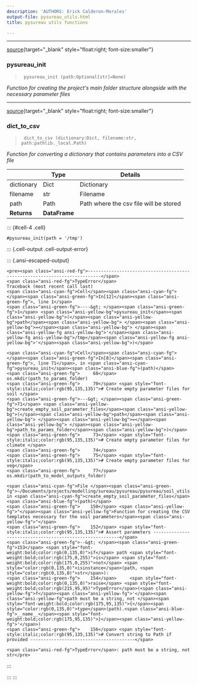 ```yaml
---
description: 'AUTHORS: Erick Calderon-Morales'
output-file: pysureau_utils.html
title: pysureau utils functions

---
```



<!-- WARNING: THIS FILE WAS AUTOGENERATED! DO NOT EDIT! -->

---

[source](https://github.com/ecamo19/pysureau/blob/master/pysureau/pysureau_utils.py#L17){target="_blank" style="float:right; font-size:smaller"}

### pysureau_init

>      pysureau_init (path:Optional[str]=None)

*Function for creating the project's main folder structure alongside with the necessary parameter files*


---

[source](https://github.com/ecamo19/pysureau/blob/master/pysureau/pysureau_utils.py#L101){target="_blank" style="float:right; font-size:smaller"}

### dict_to_csv

>      dict_to_csv (dictionary:Dict, filename:str, path:pathlib._local.Path)

*Function for converting a dictionary that contains parameters into a CSV file*

|    | **Type** | **Details** |
| -- | -------- | ----------- |
| dictionary | Dict | Dictionary |
| filename | str | Filename |
| path | Path | Path where the csv file will be stored |
| **Returns** | **DataFrame** |  |


::: {#cell-4 .cell}
``` {.python .cell-code}
#pysureau_init(path = '/tmp')
```

::: {.cell-output .cell-output-error}

::: {.ansi-escaped-output}
```{=html}
<pre><span class="ansi-red-fg">---------------------------------------------------------------------------</span>
<span class="ansi-red-fg">TypeError</span>                                 Traceback (most recent call last)
<span class="ansi-cyan-fg">Cell</span><span class="ansi-cyan-fg"> </span><span class="ansi-green-fg">In[12]</span><span class="ansi-green-fg">, line 1</span>
<span class="ansi-green-fg">----&gt; </span><span class="ansi-green-fg">1</span> <span class="ansi-yellow-bg">pysureau_init</span><span class="ansi-yellow-bg">(</span><span class="ansi-yellow-bg">path</span><span class="ansi-yellow-bg"> </span><span class="ansi-yellow-bg">=</span><span class="ansi-yellow-bg"> </span><span class="ansi-yellow-fg ansi-yellow-bg">'</span><span class="ansi-yellow-fg ansi-yellow-bg">/tmp</span><span class="ansi-yellow-fg ansi-yellow-bg">'</span><span class="ansi-yellow-bg">)</span>

<span class="ansi-cyan-fg">Cell</span><span class="ansi-cyan-fg"> </span><span class="ansi-green-fg">In[8]</span><span class="ansi-green-fg">, line 71</span>, in <span class="ansi-cyan-fg">pysureau_init</span><span class="ansi-blue-fg">(path)</span>
<span class="ansi-green-fg">     68</span> os.mkdir(path_to_params_folder)
<span class="ansi-green-fg">     70</span> <span style="font-style:italic;color:rgb(95,135,135)"># Create empty parameter files for soil </span>
<span class="ansi-green-fg">---&gt; </span><span class="ansi-green-fg">71</span> <span class="ansi-yellow-bg">create_empty_soil_parameter_files</span><span class="ansi-yellow-bg">(</span><span class="ansi-yellow-bg">path</span><span class="ansi-yellow-bg"> </span><span class="ansi-yellow-bg">=</span><span class="ansi-yellow-bg"> </span><span class="ansi-yellow-bg">path_to_params_folder</span><span class="ansi-yellow-bg">)</span>
<span class="ansi-green-fg">     73</span> <span style="font-style:italic;color:rgb(95,135,135)"># Create empty parameter files for climate </span>
<span class="ansi-green-fg">     74</span> 
<span class="ansi-green-fg">     75</span> <span style="font-style:italic;color:rgb(95,135,135)"># Create empty parameter files for veg</span>
<span class="ansi-green-fg">     77</span> os.mkdir(path_to_model_outputs_folder)

<span class="ansi-cyan-fg">File </span><span class="ansi-green-fg">~/Documents/projects/modelling/sureau/pysureau/pysureau/soil_utils.py:153</span>, in <span class="ansi-cyan-fg">create_empty_soil_parameter_files</span><span class="ansi-blue-fg">(path)</span>
<span class="ansi-green-fg">    150</span> <span class="ansi-yellow-fg">"</span><span class="ansi-yellow-fg">Function for creating the CSV templates necessary for the soil parameters</span><span class="ansi-yellow-fg">"</span>
<span class="ansi-green-fg">    152</span> <span style="font-style:italic;color:rgb(95,135,135)"># Assert parameters ---------------------------------------------------------</span>
<span class="ansi-green-fg">--&gt; </span><span class="ansi-green-fg">153</span> <span style="font-weight:bold;color:rgb(0,135,0)">if</span> path <span style="font-weight:bold;color:rgb(175,0,255)">is</span> <span style="font-weight:bold;color:rgb(175,0,255)">not</span> <span style="color:rgb(0,135,0)">isinstance</span>(path, <span style="color:rgb(0,135,0)">str</span>):
<span class="ansi-green-fg">    154</span>     <span style="font-weight:bold;color:rgb(0,135,0)">raise</span> <span style="font-weight:bold;color:rgb(215,95,95)">TypeError</span>(<span class="ansi-yellow-fg">f</span><span class="ansi-yellow-fg">'</span><span class="ansi-yellow-fg">path must be a string, not </span><span style="font-weight:bold;color:rgb(175,95,135)">{</span><span style="color:rgb(0,135,0)">type</span>(path).<span class="ansi-blue-fg">__name__</span><span style="font-weight:bold;color:rgb(175,95,135)">}</span><span class="ansi-yellow-fg">'</span>)
<span class="ansi-green-fg">    156</span> <span style="font-style:italic;color:rgb(95,135,135)"># Convert string to Path if provided ----------------------------------------</span>

<span class="ansi-red-fg">TypeError</span>: path must be a string, not str</pre>
```
:::

:::
:::




